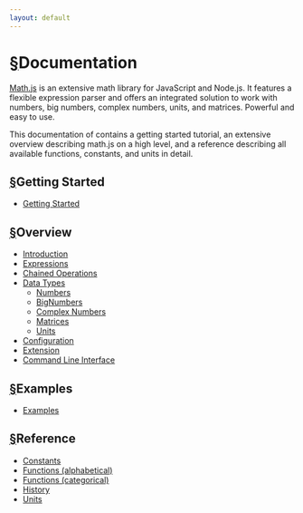 ```yaml
---
layout: default
---
```


<h1 id="documentation"><a href="#documentation">&sect;</a>Documentation</h1>

[Math.js](http://mathjs.org) is an extensive math library for JavaScript and Node.js.
It features a flexible expression parser and offers an integrated solution
to work with numbers, big numbers, complex numbers, units, and matrices.
Powerful and easy to use.

This documentation of contains a getting started tutorial,
an extensive overview describing math.js on a high level, and a reference 
describing all available functions, constants, and units in detail.


<h2 id="getting-started"><a href="#getting-started">&sect;</a>Getting Started</h2>

- [Getting Started](getting_started.html)


<h2 id="overview"><a href="#overview">&sect;</a>Overview</h2>

- [Introduction](introduction.html)
- [Expressions](expressions.html)
- [Chained Operations](chained_operations.html)
- [Data Types](datatypes/index.html)
  - [Numbers](datatypes/numbers.html)
  - [BigNumbers](datatypes/bignumbers.html)
  - [Complex Numbers](datatypes/complex_numbers.html)
  - [Matrices](datatypes/matrices.html)
  - [Units](datatypes/units.html)
- [Configuration](configuration.html)
- [Extension](extension.html)
- [Command Line Interface](command_line_interface.html)

<h2 id="examples"><a href="#examples">&sect;</a>Examples</h2>

- [Examples](http://mathjs.org/examples/index.html)

<h2 id="reference"><a href="#reference">&sect;</a>Reference</h2>

- [Constants](reference/constants.html)
- [Functions (alphabetical)](reference/functions/alphabetical.html)
- [Functions (categorical)](reference/functions/categorical.html)
- [History](../history.html)
- [Units](reference/units.html)

